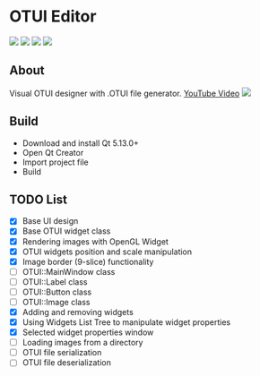 # OTUI Editor

![](https://img.shields.io/github/stars/Oen44/OTUIEditor) ![](https://img.shields.io/github/forks/Oen44/OTUIEditor) ![](https://img.shields.io/github/downloads/oen44/otuieditor/total) ![](https://img.shields.io/github/issues/Oen44/OTUIEditor)

## About

Visual OTUI designer with .OTUI file generator. [YouTube Video](https://www.youtube.com/watch?v=CQBn6jFqhlI)
![](preview.gif)

## Build

- Download and install Qt 5.13.0+
- Open Qt Creator
- Import project file
- Build

## TODO List

- [x] Base UI design
- [x] Base OTUI widget class
- [x] Rendering images with OpenGL Widget
- [x] OTUI widgets position and scale manipulation
- [x] Image border (9-slice) functionality
- [ ] OTUI::MainWindow class
- [ ] OTUI::Label class
- [ ] OTUI::Button class
- [ ] OTUI::Image class
- [x] Adding and removing widgets
- [x] Using Widgets List Tree to manipulate widget properties
- [x] Selected widget properties window
- [ ] Loading images from a directory
- [ ] OTUI file serialization
- [ ] OTUI file deserialization